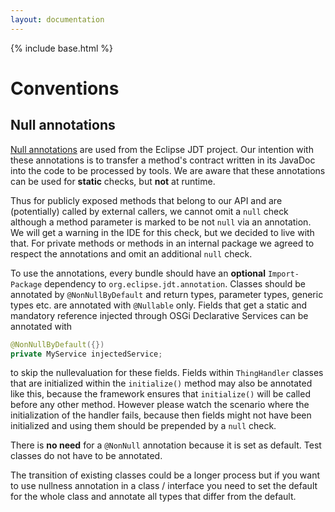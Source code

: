 ```yaml
---
layout: documentation
---
```


{% include base.html %}

# Conventions

## Null annotations

[Null annotations](https://wiki.eclipse.org/JDT_Core/Null_Analysis) are used from the Eclipse JDT project.
Our intention with these annotations is to transfer a method's contract written in its JavaDoc into the code to be processed by tools.
We are aware that these annotations can be used for **static** checks, but **not** at runtime.

Thus for publicly exposed methods that belong to our API and are (potentially) called by external callers, we cannot omit a `null` check although a method parameter is marked to be not `null` via an annotation.
We will get a warning in the IDE for this check, but we decided to live with that. For private methods or methods in an internal package we agreed to respect the annotations and omit an additional `null` check.

To use the annotations, every bundle should have an **optional** `Import-Package` dependency to `org.eclipse.jdt.annotation`.
Classes should be annotated by `@NonNullByDefault` and return types, parameter types, generic types etc. are annotated with `@Nullable` only.
Fields that get a static and mandatory reference injected through OSGi Declarative Services can be annotated with

```java
@NonNullByDefault({})
private MyService injectedService;
```

to skip the nullevaluation for these fields.
Fields within `ThingHandler` classes that are initialized within the `initialize()` method may also be annotated like this, because the framework ensures that `initialize()` will be called before any other method.
However please watch the scenario where the initialization of the handler fails, because then fields might not have been initialized and using them should be prepended by a `null` check.

There is **no need** for a `@NonNull` annotation because it is set as default.
Test classes do not have to be annotated.

The transition of existing classes could be a longer process but if you want to use nullness annotation in a class / interface you need to set the default for the whole class and annotate all types that differ from the default.
